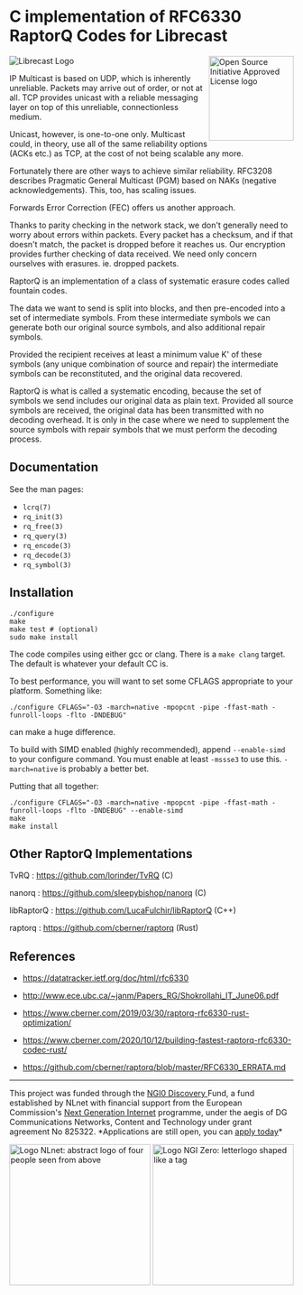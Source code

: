 # C implementation of RFC6330 RaptorQ Codes for Librecast

<a href="https://opensource.org"><img height="150" align="right" src="https://opensource.org/files/OSIApprovedCropped.png" alt="Open Source Initiative Approved License logo"></a>

![Librecast Logo](https://secure.gravatar.com/avatar/52295d18e59ef41aeac21f3745250288?s=200)

IP  Multicast  is based on UDP, which is inherently unreliable. Packets may
arrive out of order, or not at all. TCP provides unicast with a reliable
messaging layer on top of this unreliable, connectionless medium.

Unicast,  however, is one-to-one only. Multicast could, in theory, use all of
the same reliability options (ACKs etc.) as TCP, at the cost of not being
scalable any more.

Fortunately there are other ways to achieve similar reliability.  RFC3208
describes Pragmatic General Multicast (PGM) based on NAKs (negative
acknowledgements). This, too, has scaling issues.

Forwards Error Correction (FEC) offers us another approach.

Thanks to parity checking in the network stack, we don't generally need to worry
about errors within packets. Every packet has a checksum, and if that doesn't
match, the packet is dropped before it reaches us. Our encryption provides
further checking of  data  received.   We  need only concern ourselves with
erasures.  ie. dropped packets.

RaptorQ is an implementation of a class of systematic erasure codes called
fountain codes.

The  data we want to send is split into blocks, and then pre-encoded into a set
of intermediate symbols.  From these intermediate symbols we can generate both
our original  source  symbols, and also additional repair symbols.

Provided  the  recipient  receives  at least a minimum value K' of these
symbols (any unique combination of source and repair) the intermediate symbols
can  be  reconstituted,  and  the original data recovered.

RaptorQ  is what is called a systematic encoding, because the set of symbols we
send includes our original data as plain text. Provided all source symbols are
received, the original  data has been transmitted with no decoding overhead.  It
is only in the case where we need to supplement the source symbols with repair
symbols that we must perform the decoding process.

## Documentation

See the man pages:

- `lcrq(7)`
- `rq_init(3)`
- `rq_free(3)`
- `rq_query(3)`
- `rq_encode(3)`
- `rq_decode(3)`
- `rq_symbol(3)`

## Installation

```
./configure
make
make test # (optional)
sudo make install
```

The code compiles using either gcc or clang.  There is a `make clang` target.
The default is whatever your default CC is.

To best performance, you will want to set some CFLAGS appropriate to your
platform.  Something like:

```
./configure CFLAGS="-O3 -march=native -mpopcnt -pipe -ffast-math -funroll-loops -flto -DNDEBUG"
```
can make a huge difference.

To build with SIMD enabled (highly recommended), append `--enable-simd` to your
configure command. You must enable at least `-mssse3` to use this.
`-march=native` is probably a better bet.

Putting that all together:

```
./configure CFLAGS="-O3 -march=native -mpopcnt -pipe -ffast-math -funroll-loops -flto -DNDEBUG" --enable-simd
make
make install
```

## Other RaptorQ Implementations

TvRQ
: https://github.com/lorinder/TvRQ (C)

nanorq
: https://github.com/sleepybishop/nanorq (C)

libRaptorQ
: https://github.com/LucaFulchir/libRaptorQ (C++)

raptorq
: https://github.com/cberner/raptorq (Rust)

## References

- https://datatracker.ietf.org/doc/html/rfc6330

- http://www.ece.ubc.ca/~janm/Papers_RG/Shokrollahi_IT_June06.pdf

- https://www.cberner.com/2019/03/30/raptorq-rfc6330-rust-optimization/

- https://www.cberner.com/2020/10/12/building-fastest-raptorq-rfc6330-codec-rust/

- https://github.com/cberner/raptorq/blob/master/RFC6330_ERRATA.md

<hr />

<p class="bigbreak">
This project was funded through the <a href="https://nlnet.nl/discovery"> NGI0 Discovery </a> Fund, a fund established by NLnet with financial support from the European
Commission's <a href="https://ngi.eu">Next Generation Internet</a> programme, under the aegis of DG Communications Networks, Content and Technology under grant agreement No 825322. *Applications are still open, you can <a href="https://nlnet.nl/propose">apply today</a>*
</p>

<p>
  <a href="https://nlnet.nl/project/LibrecastLive/">
      <img width="250" src="https://nlnet.nl/logo/banner.png" alt="Logo NLnet: abstract logo of four people seen from above" class="logocenter" />
  </a>
  <a href="https://ngi.eu/">
      <img width="250" align="right" src="https://nlnet.nl/image/logos/NGI0_tag.png" alt="Logo NGI Zero: letterlogo shaped like a tag" class="logocenter" />
  </a>
</p>
